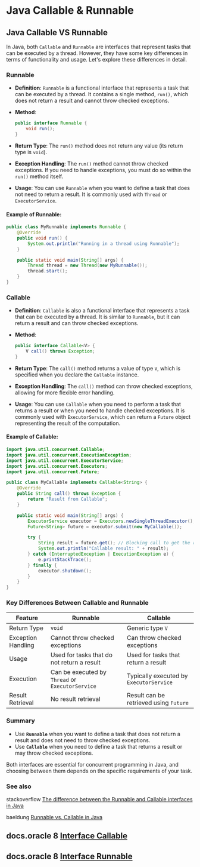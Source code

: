 # Java Callable & Runnable



## Java Callable VS Runnable

In Java, both `Callable` and `Runnable` are interfaces that represent tasks that can be executed by a thread. However, they have some key differences in terms of functionality and usage. Let's explore these differences in detail.

### Runnable

- **Definition**: `Runnable` is a functional interface that represents a task that can be executed by a thread. It contains a single method, `run()`, which does not return a result and cannot throw checked exceptions.

- **Method**: 
  ```java
  public interface Runnable {
      void run();
  }
  ```

- **Return Type**: The `run()` method does not return any value (its return type is `void`).

- **Exception Handling**: The `run()` method cannot throw checked exceptions. If you need to handle exceptions, you must do so within the `run()` method itself.

- **Usage**: You can use `Runnable` when you want to define a task that does not need to return a result. It is commonly used with `Thread` or `ExecutorService`.

#### Example of Runnable:
```java
public class MyRunnable implements Runnable {
    @Override
    public void run() {
        System.out.println("Running in a thread using Runnable");
    }

    public static void main(String[] args) {
        Thread thread = new Thread(new MyRunnable());
        thread.start();
    }
}
```

### Callable

- **Definition**: `Callable` is also a functional interface that represents a task that can be executed by a thread. It is similar to `Runnable`, but it can return a result and can throw checked exceptions.

- **Method**: 
  ```java
  public interface Callable<V> {
      V call() throws Exception;
  }
  ```

- **Return Type**: The `call()` method returns a value of type `V`, which is specified when you declare the `Callable` instance.

- **Exception Handling**: The `call()` method can throw checked exceptions, allowing for more flexible error handling.

- **Usage**: You can use `Callable` when you need to perform a task that returns a result or when you need to handle checked exceptions. It is commonly used with `ExecutorService`, which can return a `Future` object representing the result of the computation.

#### Example of Callable:
```java
import java.util.concurrent.Callable;
import java.util.concurrent.ExecutionException;
import java.util.concurrent.ExecutorService;
import java.util.concurrent.Executors;
import java.util.concurrent.Future;

public class MyCallable implements Callable<String> {
    @Override
    public String call() throws Exception {
        return "Result from Callable";
    }

    public static void main(String[] args) {
        ExecutorService executor = Executors.newSingleThreadExecutor();
        Future<String> future = executor.submit(new MyCallable());

        try {
            String result = future.get(); // Blocking call to get the result
            System.out.println("Callable result: " + result);
        } catch (InterruptedException | ExecutionException e) {
            e.printStackTrace();
        } finally {
            executor.shutdown();
        }
    }
}
```

### Key Differences Between Callable and Runnable

| Feature            | Runnable                                         | Callable                                |
| ------------------ | ------------------------------------------------ | --------------------------------------- |
| Return Type        | `void`                                           | Generic type `V`                        |
| Exception Handling | Cannot throw checked exceptions                  | Can throw checked exceptions            |
| Usage              | Used for tasks that do not return a result       | Used for tasks that return a result     |
| Execution          | Can be executed by `Thread` or `ExecutorService` | Typically executed by `ExecutorService` |
| Result Retrieval   | No result retrieval                              | Result can be retrieved using `Future`  |

### Summary

- Use **`Runnable`** when you want to define a task that does not return a result and does not need to throw checked exceptions.
- Use **`Callable`** when you need to define a task that returns a result or may throw checked exceptions.

Both interfaces are essential for concurrent programming in Java, and choosing between them depends on the specific requirements of your task.



### See also

stackoverflow [The difference between the Runnable and Callable interfaces in Java](https://stackoverflow.com/questions/141284/the-difference-between-the-runnable-and-callable-interfaces-in-java) 

baeldung [Runnable vs. Callable in Java](https://www.baeldung.com/java-runnable-callable) 



## docs.oracle 8 [Interface Callable<V>](https://docs.oracle.com/javase/8/docs/api/java/util/concurrent/Callable.html)



## docs.oracle 8 [Interface Runnable](https://docs.oracle.com/javase/8/docs/api/java/lang/Runnable.html)